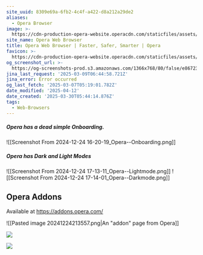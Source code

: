 ```yaml
---
site_uuid: 8309e69a-6fb2-4c4f-a422-d8a212a29de2
aliases:
  - Opera Browser
image: >-
  https://cdn-production-opera-website.operacdn.com/staticfiles/assets/images/og/og-opera-lp-home.93205b794a09.png
site_name: Opera Web Browser
title: Opera Web Browser | Faster, Safer, Smarter | Opera
favicon: >-
  https://cdn-production-opera-website.operacdn.com/staticfiles/assets/images/favicon/favicon-32x32.ddd494719bed.png
og_screenshot_url: >-
  https://og-screenshots-prod.s3.amazonaws.com/1366x768/80/false/e86723fc0a4176fdd336ac0802c453e457a05c1f857d082a340fa18de55ba253.jpeg
jina_last_request: '2025-03-09T06:44:58.721Z'
jina_error: Error occurred
og_last_fetch: '2025-03-07T05:19:01.782Z'
date_modified: '2025-04-12'
date_created: '2025-03-30T05:44:14.876Z'
tags:
  - Web-Browsers
---
```













##### Opera has a dead simple Onboarding.
![[Screenshot From 2024-12-24 16-20-19_Opera--Onboarding.png]]
##### Opera has Dark and Light Modes
![[Screenshot From 2024-12-24 17-13-11_Opera--Lightmode.png]]
![[Screenshot From 2024-12-24 17-14-01_Opera--Darkmode.png]]
## Opera Addons
Available at https://addons.opera.com/

![[Pasted image 20241224213557.png|An "addon" page from Opera]]

![](https://i.imgur.com/XRXVVoy.png)


![](https://i.imgur.com/WueMrnY.png)
